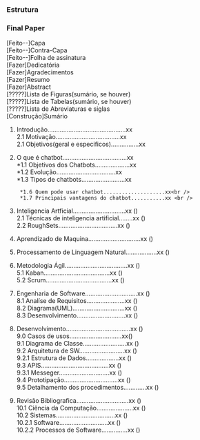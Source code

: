 ### Estrutura
### Final Paper

[Feito--]Capa<br />
[Feito--]Contra-Capa<br />
[Feito--]Folha de assinatura<br />
[Fazer]Dedicatória<br />
[Fazer]Agradecimentos<br />
[Fazer]Resumo<br />
[Fazer]Abstract<br />
[?????]Lista de Figuras(sumário, se houver)<br />
[?????]Lista de Tabelas(sumário, se houver)<br />
[?????]Lista de Abreviaturas e siglas<br />
[Construção]Sumário<br />
1. Introdução.............................................xx<br />
	2.1 Motivação.....................................xx<br />
	2.1 Objetivos(geral e especificos)................xx <br />
 
2. O que é chatbot.....................................xx<br />
        *1.1 Objetivos dos Chatbots....................xx<br />
        *1.2 Evolução..................................xx<br />
        *1.3 Tipos de chatbots.........................xx<br />
     
        
        *1.6 Quem pode usar chatbot....................xx<br />
        *1.7 Principais vantagens do chatbot...........xx <br />

2. Inteligencia Artficial..............................xx ()<br />
        2.1 Técnicas de inteligencia artificial........xx ()<br />
        2.2 RoughSets..................................xx ()<br />

3. Aprendizado de Maquina..............................xx ()<br />

4. Processamento de Linguagem Natural..................xx ()<br />

5. Metodologia Ágil....................................xx ()<br />
        5.1 Kaban......................................xx ()<br />
        5.2 Scrum......................................xx ()<br />

8. Engenharia de Software..............................xx ()<br />
        8.1 Analíse de Requisitos......................xx ()<br />
        8.2 Diagrama(UML)..............................xx ()<br />
        8.3 Desenvolvimento............................xx ()<br />

9. Desenvolvimento.....................................xx ()<br />
	9.0 Casos de usos..............................xx() <br />
        9.1 Diagrama de Classe.........................xx ()<br />
        9.2 Arquitetura de SW..........................xx ()<br />
            9.2.1 Estrutura de Dados...................xx ()<br />
        9.3 APIS.......................................xx ()<br />
            9.3.1 Messeger.............................xx ()<br /> 
        9.4 Prototipação...............................xx ()<br />
        9.5 Detalhamento dos procedimentos.............xx ()<br />

10. Revisão Bibliografica..............................xx ()<br />
        10.1 Ciência da Computação.....................xx ()<br />
        10.2 Sistemas..................................xx ()<br />
            10.2.1 Software............................xx ()<br />
            10.2.2 Processos de Software...............xx ()<br />










